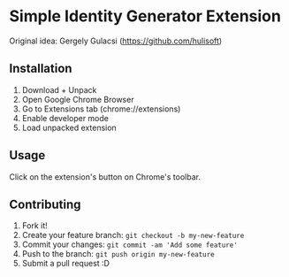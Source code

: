 # Simple Identity Generator Extension

Original idea: Gergely Gulacsi (https://github.com/hulisoft)

## Installation

1. Download + Unpack
2. Open Google Chrome Browser
3. Go to Extensions tab (chrome://extensions)
4. Enable developer mode
5. Load unpacked extension

## Usage

Click on the extension's button on Chrome's toolbar.

## Contributing

1. Fork it!
2. Create your feature branch: `git checkout -b my-new-feature`
3. Commit your changes: `git commit -am 'Add some feature'`
4. Push to the branch: `git push origin my-new-feature`
5. Submit a pull request :D
